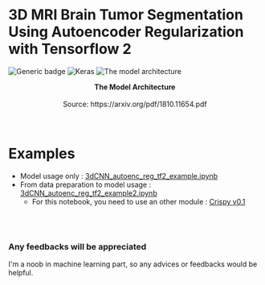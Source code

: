 # 3D MRI Brain Tumor Segmentation Using Autoencoder Regularization with Tensorflow 2

![Generic badge](https://img.shields.io/badge/Implemented%20in-Tensorflow%202-blueviolet.svg)
![Keras](https://img.shields.io/badge/Implemented%20in-Keras-red.svg)
![The model architecture](https://www.suyogjadhav.com/images/misc/brats2018_sota_model.png)
<center><b>The Model Architecture</b></center><br /><center>Source: https://arxiv.org/pdf/1810.11654.pdf</center>
<br /><br />


# Examples
- Model usage only : [3dCNN_autoenc_reg_tf2_example.ipynb][example_url1]<br>
- From data preparation to model usage : [3dCNN_autoenc_reg_tf2_example2.ipynb][example_url2]
  + For this notebook, you need to use an other module : [Crispy v0.1][crispy_url]



[example_url1]: https://github.com/Crispy13/3d-mri-brain-tumor-segmentation-using-autoencoder-regularization/blob/master/3dCNN_autoenc_reg_tf2_example.ipynb
[example_url2]: https://github.com/Crispy13/3d-mri-brain-tumor-segmentation-using-autoencoder-regularization/blob/master/3dCNN_autoenc_reg_tf2_examples2.ipynb
[crispy_url]: https://github.com/Crispy13/crispy/releases/tag/v0.1

<br><br>
### Any feedbacks will be appreciated
I'm a noob in machine learning part, so any advices or feedbacks would be helpful.
